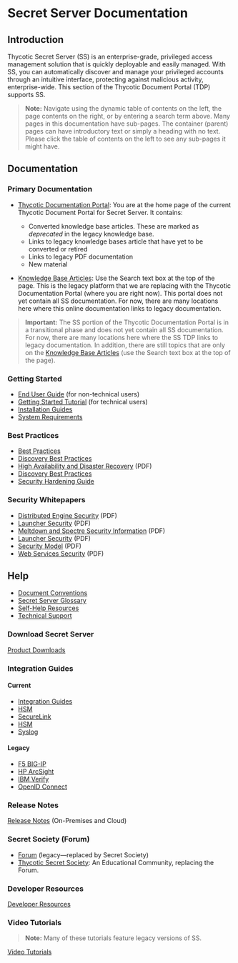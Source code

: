 [title]: # (Secret Server Documentation)
[tags]: #
[priority]: # (1000)

# Secret Server Documentation

## Introduction

Thycotic Secret Server (SS) is an enterprise-grade, privileged access management solution that is quickly deployable and easily managed. With SS, you can automatically discover and manage your privileged accounts through an intuitive interface, protecting against malicious activity, enterprise-wide. This section of the Thycotic Document Portal (TDP) supports SS.

> **Note:** Navigate using the dynamic table of contents on the left, the page contents on the right, or by entering a search term above. Many pages in this documentation have sub-pages. The container (parent) pages can have introductory text or simply a heading with no text. Please click the table of contents on the left to see any sub-pages it might have.

## Documentation

### Primary Documentation

- [Thycotic Documentation Portal](https://docs.thycotic.com/ss/): You are at the home page of the current Thycotic Document Portal for Secret Server. It contains:

  - Converted knowledge base articles. These are marked as *deprecated* in the legacy knowledge base.
  - Links to legacy knowledge bases article that have yet to be converted or retired
  - Links to legacy PDF documentation
  - New material

- [Knowledge Base Articles](https://thycotic.force.com/support/s/topic/0TO370000008fpDGAQ/secret-server): Use the Search text box at the top of the page. This is the legacy platform that we are replacing with the Thycotic Documentation Portal (where you are right now). This portal does not yet contain all SS documentation. For now, there are many locations here where this online documentation links to legacy documentation.

>**Important:** The SS portion of the Thycotic Documentation Portal is in a transitional phase and does not yet contain all SS documentation. For now, there are many locations here where the SS TDP links to legacy documentation. In addition, there are still topics that are only on the [Knowledge Base Articles](https://thycotic.force.com/support/s/topic/0TO370000008fpDGAQ/secret-server) (use the Search text box at the top of the page).

### Getting Started

- [End User Guide](./secret-server-end-user-guide/index.md) (for non-technical users)
- [Getting Started Tutorial](./getting-started-tutorial/index.md) (for technical users)
- [Installation Guides](./secret-server-setup/installation/index.md)
- [System Requirements](./secret-server-setup/system-requirements/index.md)

### Best Practices

- [Best Practices](./best-practices/index.md)
- [Discovery Best Practices](./discovery/discovery-best-practices/index.md)
- [High Availability and Disaster Recovery](https://updates.thycotic.net/secretserver/documents/SS_DRGuide.pdf) (PDF)
- [Discovery Best Practices](./discovery/discovery-best-practices/index.md)
- [Security Hardening Guide](./security-hardening/security-hardening-guide/index.md)

### Security Whitepapers
- [Distributed Engine Security](https://updates.thycotic.net/secretserver/documents/SS_Sec_DistributedEngine.pdf) (PDF)
- [Launcher Security](https://updates.thycotic.net/secretserver/documents/SS_Sec_Launcher.pdf) (PDF)
- [Meltdown and Spectre Security Information](https://updates.thycotic.net/secretserver/documents/SS_Sec_MeltdownAndSpectre.pdf) (PDF)
- [Launcher Security](https://updates.thycotic.net/secretserver/documents/SS_Sec_Launcher.pdf) (PDF)
- [Security Model](https://updates.thycotic.net/secretserver/documents/SS_Security_Model.pdf) (PDF)
- [Web Services Security](https://updates.thycotic.net/secretserver/documents/SS_Sec_WebServices.pdf) (PDF)

## Help

- [Document Conventions](./help/document-conventions/index.md)
- [Secret Server Glossary](./help/secret-server-glossary/index.md)
- [Self-Help Resources](./help/self-help-resources/index.md)
- [Technical Support](./help/technical-support/index.md)

### Download Secret Server

[Product Downloads](https://thycotic.force.com/support/s/product-download)

### Integration Guides

#### Current

- [Integration Guides](https://docs.thycotic.com/ssi)
- [HSM](./security-hardening/hsm-integration/index.md)
- [SecureLink](https://www.securelink.com/thycotic-integration/)
- [HSM](./security-hardening/hsm-integration/index.md)
- [Syslog](./events-and-alerts/secure-syslog-cef/index.md)

#### Legacy

- [F5 BIG-IP](https://thycotic.force.com/support/s/article/F5-BIG-IP-Integration)
- [HP ArcSight](https://thycotic.force.com/support/s/article/HP-ArcSight-Integration)
- [IBM Verify](https://thycotic.force.com/support/s/article/IBM-Verify-Gateway-Integration)
- [OpenID Connect](https://thycotic.force.com/support/s/article/OpenID-Connect-Integration)


### Release Notes

[Release Notes](./release-notes/index.md) (On-Premises and Cloud)

### Secret Society (Forum)

- [Forum](https://thycotic.force.com/support/s/topic/0TO370000008fpDGAQ/secret-server) (legacy—replaced by Secret Society)
- [Thycotic Secret Society](https://thycotic.com/community/secret-society/): An Educational Community, replacing the Forum.

### Developer Resources

[Developer Resources](./developer-resources/index.md)

### Video Tutorials

> **Note:** Many of these tutorials feature legacy versions of SS.

[Video Tutorials](https://thycotic.force.com/support/s/videos)